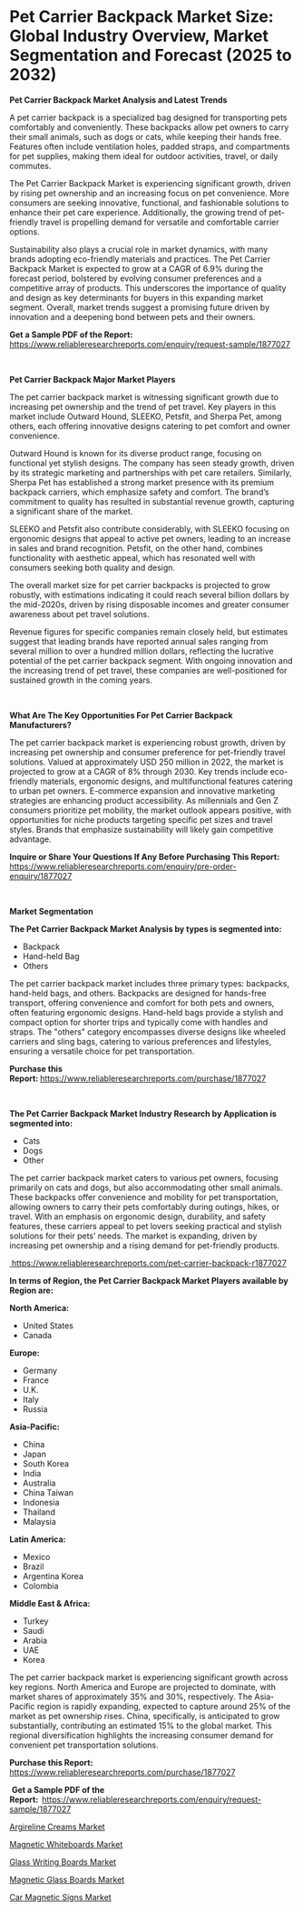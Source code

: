 <p><h1>Pet Carrier Backpack Market Size: Global Industry Overview, Market Segmentation and Forecast (2025 to 2032)</h1></p><p><strong>Pet Carrier Backpack Market Analysis and Latest Trends</strong></p>
<p><p>A pet carrier backpack is a specialized bag designed for transporting pets comfortably and conveniently. These backpacks allow pet owners to carry their small animals, such as dogs or cats, while keeping their hands free. Features often include ventilation holes, padded straps, and compartments for pet supplies, making them ideal for outdoor activities, travel, or daily commutes.</p><p>The Pet Carrier Backpack Market is experiencing significant growth, driven by rising pet ownership and an increasing focus on pet convenience. More consumers are seeking innovative, functional, and fashionable solutions to enhance their pet care experience. Additionally, the growing trend of pet-friendly travel is propelling demand for versatile and comfortable carrier options. </p><p>Sustainability also plays a crucial role in market dynamics, with many brands adopting eco-friendly materials and practices. The Pet Carrier Backpack Market is expected to grow at a CAGR of 6.9% during the forecast period, bolstered by evolving consumer preferences and a competitive array of products. This underscores the importance of quality and design as key determinants for buyers in this expanding market segment. Overall, market trends suggest a promising future driven by innovation and a deepening bond between pets and their owners.</p></p>
<p><strong>Get a Sample PDF of the Report:&nbsp;</strong> <a href="https://www.reliableresearchreports.com/enquiry/request-sample/1877027?utm_campaign=34&utm_medium=2&utm_source=Github&utm_content=ia&utm_term=05022025&utm_id=pet-carrier-backpack">https://www.reliableresearchreports.com/enquiry/request-sample/1877027</a></p>
<p>&nbsp;</p>
<p><strong>Pet Carrier Backpack Major Market Players</strong></p>
<p><p>The pet carrier backpack market is witnessing significant growth due to increasing pet ownership and the trend of pet travel. Key players in this market include Outward Hound, SLEEKO, Petsfit, and Sherpa Pet, among others, each offering innovative designs catering to pet comfort and owner convenience.</p><p>Outward Hound is known for its diverse product range, focusing on functional yet stylish designs. The company has seen steady growth, driven by its strategic marketing and partnerships with pet care retailers. Similarly, Sherpa Pet has established a strong market presence with its premium backpack carriers, which emphasize safety and comfort. The brand’s commitment to quality has resulted in substantial revenue growth, capturing a significant share of the market.</p><p>SLEEKO and Petsfit also contribute considerably, with SLEEKO focusing on ergonomic designs that appeal to active pet owners, leading to an increase in sales and brand recognition. Petsfit, on the other hand, combines functionality with aesthetic appeal, which has resonated well with consumers seeking both quality and design. </p><p>The overall market size for pet carrier backpacks is projected to grow robustly, with estimations indicating it could reach several billion dollars by the mid-2020s, driven by rising disposable incomes and greater consumer awareness about pet travel solutions. </p><p>Revenue figures for specific companies remain closely held, but estimates suggest that leading brands have reported annual sales ranging from several million to over a hundred million dollars, reflecting the lucrative potential of the pet carrier backpack segment. With ongoing innovation and the increasing trend of pet travel, these companies are well-positioned for sustained growth in the coming years.</p></p>
<p>&nbsp;</p>
<p><strong>What Are The Key Opportunities For Pet Carrier Backpack Manufacturers?</strong></p>
<p><p>The pet carrier backpack market is experiencing robust growth, driven by increasing pet ownership and consumer preference for pet-friendly travel solutions. Valued at approximately USD 250 million in 2022, the market is projected to grow at a CAGR of 8% through 2030. Key trends include eco-friendly materials, ergonomic designs, and multifunctional features catering to urban pet owners. E-commerce expansion and innovative marketing strategies are enhancing product accessibility. As millennials and Gen Z consumers prioritize pet mobility, the market outlook appears positive, with opportunities for niche products targeting specific pet sizes and travel styles. Brands that emphasize sustainability will likely gain competitive advantage.</p></p>
<p><strong>Inquire or Share Your Questions If Any Before Purchasing This Report:</strong> <a href="https://www.reliableresearchreports.com/enquiry/pre-order-enquiry/1877027?utm_campaign=34&utm_medium=2&utm_source=Github&utm_content=ia&utm_term=05022025&utm_id=pet-carrier-backpack">https://www.reliableresearchreports.com/enquiry/pre-order-enquiry/1877027</a></p>
<p>&nbsp;</p>
<p><strong>Market Segmentation</strong></p>
<p><strong>The Pet Carrier Backpack Market Analysis by types is segmented into:</strong></p>
<p><ul><li>Backpack</li><li>Hand-held Bag</li><li>Others</li></ul></p>
<p><p>The pet carrier backpack market includes three primary types: backpacks, hand-held bags, and others. Backpacks are designed for hands-free transport, offering convenience and comfort for both pets and owners, often featuring ergonomic designs. Hand-held bags provide a stylish and compact option for shorter trips and typically come with handles and straps. The "others" category encompasses diverse designs like wheeled carriers and sling bags, catering to various preferences and lifestyles, ensuring a versatile choice for pet transportation.</p></p>
<p><strong>Purchase this Report:&nbsp;</strong><a href="https://www.reliableresearchreports.com/purchase/1877027?utm_campaign=34&utm_medium=2&utm_source=Github&utm_content=ia&utm_term=05022025&utm_id=pet-carrier-backpack">https://www.reliableresearchreports.com/purchase/1877027</a></p>
<p>&nbsp;</p>
<p><strong>The Pet Carrier Backpack Market Industry Research by Application is segmented into:</strong></p>
<p><ul><li>Cats</li><li>Dogs</li><li>Other</li></ul></p>
<p><p>The pet carrier backpack market caters to various pet owners, focusing primarily on cats and dogs, but also accommodating other small animals. These backpacks offer convenience and mobility for pet transportation, allowing owners to carry their pets comfortably during outings, hikes, or travel. With an emphasis on ergonomic design, durability, and safety features, these carriers appeal to pet lovers seeking practical and stylish solutions for their pets’ needs. The market is expanding, driven by increasing pet ownership and a rising demand for pet-friendly products.</p></p>
<p><a href="https://www.reliableresearchreports.com/pet-carrier-backpack-r1877027?utm_campaign=34&utm_medium=2&utm_source=Github&utm_content=ia&utm_term=05022025&utm_id=pet-carrier-backpack">&nbsp;https://www.reliableresearchreports.com/pet-carrier-backpack-r1877027</a></p>
<p><strong>In terms of Region, the Pet Carrier Backpack Market Players available by Region are:</strong></p>
<p>
    <p> <strong> North America: </strong>
        <ul>
            <li>United States</li>
            <li>Canada</li>
        </ul>
        </p> 
    <p> <strong> Europe: </strong>
        <ul>
            <li>Germany</li>
            <li>France</li>
            <li>U.K.</li>
            <li>Italy</li>
            <li>Russia</li>
        </ul>
        </p> 
    <p> <strong> Asia-Pacific: </strong>
        <ul>
            <li>China</li>
            <li>Japan</li>
            <li>South Korea</li>
            <li>India</li>
            <li>Australia</li>
            <li>China Taiwan</li>
            <li>Indonesia</li>
            <li>Thailand</li>
            <li>Malaysia</li>
        </ul>
        </p> 
    <p> <strong> Latin America: </strong>
        <ul>
            <li>Mexico</li>
            <li>Brazil</li>
            <li>Argentina Korea</li>
            <li>Colombia</li>
        </ul>
        </p> 
    <p> <strong> Middle East & Africa: </strong>
        <ul>
            <li>Turkey</li>
            <li>Saudi</li>
            <li>Arabia</li>
            <li>UAE</li>
            <li>Korea</li>
        </ul>
    </p>
    </p>
<p><p>The pet carrier backpack market is experiencing significant growth across key regions. North America and Europe are projected to dominate, with market shares of approximately 35% and 30%, respectively. The Asia-Pacific region is rapidly expanding, expected to capture around 25% of the market as pet ownership rises. China, specifically, is anticipated to grow substantially, contributing an estimated 15% to the global market. This regional diversification highlights the increasing consumer demand for convenient pet transportation solutions.</p></p>
<p><strong>Purchase this Report: </strong><a href="https://www.reliableresearchreports.com/purchase/1877027?utm_campaign=34&utm_medium=2&utm_source=Github&utm_content=ia&utm_term=05022025&utm_id=pet-carrier-backpack">https://www.reliableresearchreports.com/purchase/1877027</a></p>
<p>&nbsp;<strong>Get a Sample PDF of the Report:&nbsp;&nbsp;</strong><a href="https://www.reliableresearchreports.com/enquiry/request-sample/1877027?utm_campaign=34&utm_medium=2&utm_source=Github&utm_content=ia&utm_term=05022025&utm_id=pet-carrier-backpack">https://www.reliableresearchreports.com/enquiry/request-sample/1877027</a></p>
<p><strong></strong></p>
<p><p><a href="https://github.com/alasmyayock/Market-Research-Report-List-1/blob/main/argireline-creams-market.md?utm_campaign=34&utm_medium=2&utm_source=Github&utm_content=ia&utm_term=05022025&utm_id=pet-carrier-backpack">Argireline Creams Market</a></p><p><a href="https://github.com/aksayvoogdt/Market-Research-Report-List-1/blob/main/magnetic-whiteboards-market.md?utm_campaign=34&utm_medium=2&utm_source=Github&utm_content=ia&utm_term=05022025&utm_id=pet-carrier-backpack">Magnetic Whiteboards Market</a></p><p><a href="https://github.com/itayjedhe/Market-Research-Report-List-1/blob/main/glass-writing-boards-market.md?utm_campaign=34&utm_medium=2&utm_source=Github&utm_content=ia&utm_term=05022025&utm_id=pet-carrier-backpack">Glass Writing Boards Market</a></p><p><a href="https://github.com/eusoffyhanty/Market-Research-Report-List-1/blob/main/magnetic-glass-boards-market.md?utm_campaign=34&utm_medium=2&utm_source=Github&utm_content=ia&utm_term=05022025&utm_id=pet-carrier-backpack">Magnetic Glass Boards Market</a></p><p><a href="https://github.com/guneycigdem35/Market-Research-Report-List-5/blob/main/car-magnetic-signs-market.md?utm_campaign=34&utm_medium=2&utm_source=Github&utm_content=ia&utm_term=05022025&utm_id=pet-carrier-backpack">Car Magnetic Signs Market</a></p></p>